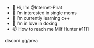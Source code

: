 - 👋 Hi, I’m @Internet-Pirat
- 👀 I’m interested in single moms
- 🌱 I’m currently learning c++
- 💞️ I’m in love in doxing 
- 📫 How to reach me Milf Hunter #1111

discord.gg/area
